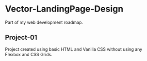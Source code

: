 # Vector-LandingPage-Design

Part of my web development roadmap.

## Project-01

Project created using basic HTML and Vanilla CSS without using any Flexbox and CSS Grids.

